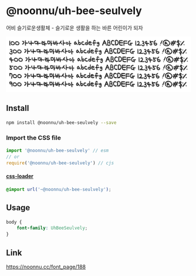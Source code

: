 # @noonnu/uh-bee-seulvely

어비 슬기로운생활체 - 슬기로운 생활을 하는 바른 어린이가 되자

![example](./example.png)

## Install

```bash
npm install @noonnu/uh-bee-seulvely --save
```

### Import the CSS file

```js
import '@noonnu/uh-bee-seulvely' // esm
// or
require('@noonnu/uh-bee-seulvely') // cjs
```

#### [css-loader](https://github.com/webpack-contrib/css-loader)

```css
@import url('~@noonnu/uh-bee-seulvely');
```

## Usage

```css
body {
    font-family: UhBeeSeulvely;
}
```

## Link

https://noonnu.cc/font_page/188
